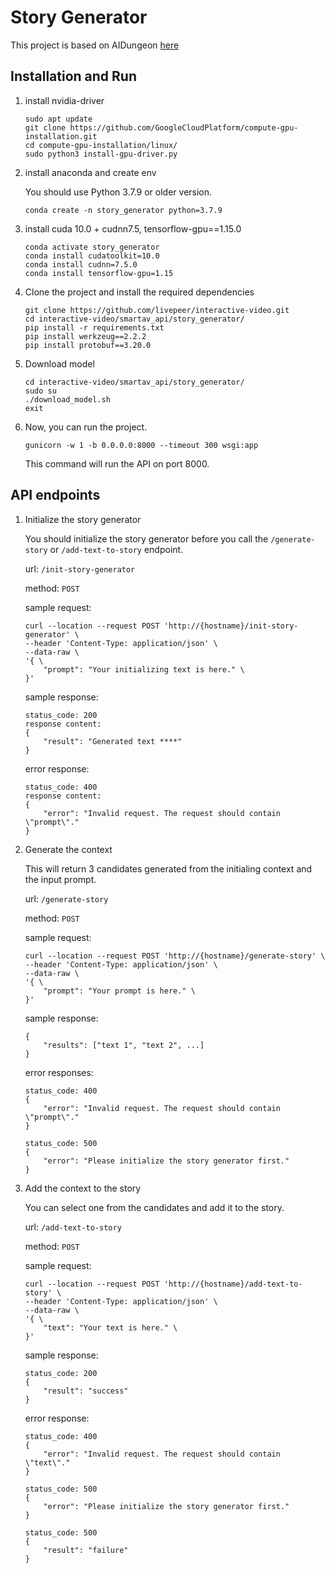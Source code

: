 # Story Generator

This project is based on AIDungeon [here](https://github.com/Latitude-Archives/AIDungeon/)

## Installation and Run

1. install nvidia-driver
    ```
    sudo apt update
    git clone https://github.com/GoogleCloudPlatform/compute-gpu-installation.git
    cd compute-gpu-installation/linux/
    sudo python3 install-gpu-driver.py
    ```
2. install anaconda and create env

    You should use Python 3.7.9 or older version.
    ```
    conda create -n story_generator python=3.7.9
    ```
3. install cuda 10.0 + cudnn7.5, tensorflow-gpu==1.15.0
    ```
    conda activate story_generator
    conda install cudatoolkit=10.0
    conda install cudnn=7.5.0
    conda install tensorflow-gpu=1.15
    ```
4. Clone the project and install the required dependencies
    ```
    git clone https://github.com/livepeer/interactive-video.git
    cd interactive-video/smartav_api/story_generator/
    pip install -r requirements.txt
    pip install werkzeug==2.2.2
    pip install protobuf==3.20.0
    ```
5. Download model
    ```
    cd interactive-video/smartav_api/story_generator/
    sudo su
    ./download_model.sh
    exit
    ```
6. Now, you can run the project.
    ```
    gunicorn -w 1 -b 0.0.0.0:8000 --timeout 300 wsgi:app
    ```
    This command will run the API on port 8000.

## API endpoints

1. Initialize the story generator

    You should initialize the story generator before you call the `/generate-story` or `/add-text-to-story` endpoint.

    url: `/init-story-generator`

    method: `POST`

    sample request: 
    ```
    curl --location --request POST 'http://{hostname}/init-story-generator' \
    --header 'Content-Type: application/json' \
    --data-raw \
    '{ \
        "prompt": "Your initializing text is here." \
    }'
    ```

    sample response: 
    ```
    status_code: 200
    response content: 
    {
        "result": "Generated text ****"
    }
    ```

    error response:
    ```
    status_code: 400
    response content: 
    {
        "error": "Invalid request. The request should contain \"prompt\"."
    }
    ```

2. Generate the context

    This will return 3 candidates generated from the initialing context and the input prompt.

    url: `/generate-story`

    method: `POST`

    sample request:
    ```
    curl --location --request POST 'http://{hostname}/generate-story' \
    --header 'Content-Type: application/json' \
    --data-raw \
    '{ \
        "prompt": "Your prompt is here." \
    }'
    ```

    sample response:
    ```
    {
        "results": ["text 1", "text 2", ...]
    }
    ```

    error responses:
    ```
    status_code: 400
    {
        "error": "Invalid request. The request should contain \"prompt\"."
    }

    status_code: 500
    {
        "error": "Please initialize the story generator first."
    }
    ```

3. Add the context to the story

    You can select one from the candidates and add it to the story.

    url: `/add-text-to-story`

    method: `POST`

    sample request:
    ```
    curl --location --request POST 'http://{hostname}/add-text-to-story' \
    --header 'Content-Type: application/json' \
    --data-raw \
    '{ \
        "text": "Your text is here." \
    }'
    ```

    sample response:
    ```
    status_code: 200
    {
        "result": "success"
    }
    ```

    error response:
    ```
    status_code: 400
    {
        "error": "Invalid request. The request should contain \"text\"."
    }

    status_code: 500
    {
        "error": "Please initialize the story generator first."
    }

    status_code: 500
    {
        "result": "failure"
    }
    ```
